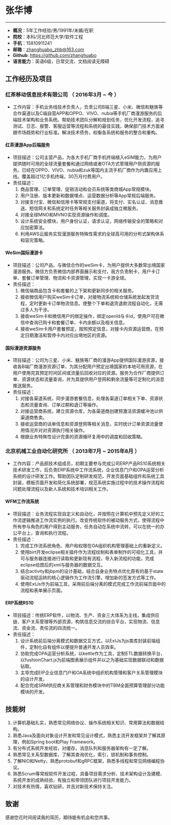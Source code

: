# 张华博
---
 - **概况**：5年工作经验/男/1991年/未婚/在职
 - **院校**：本科/河北师范大学/软件工程 
 - **手机**：15810911241
 - **邮箱**：zhanghuabo_zhb@163.com 
 - **Github**: https://github.com/zhanghuabo
 - **语言能力**：英语6级，日常交流、文档阅读无障碍 

## 工作经历及项目

### 红茶移动信息技术有限公司 （ 2016年3月 ~ 今 ）

- 工作内容：手机业务线技术负责人，负责公司B端三星、小米、微信和魅族等合作渠道以及C端自营APP和OPPO、VIVO、nubia等手机厂商漫游服务的后端技术架构和业务系统。帮助技术团队分解和规划任务，优化开发流程，追寻测试、日志、报警、客服运营等流程和系统的最佳实践，确保部门技术方面紧跟市场趋势和行业标准。解决技术债务，权衡各系统和服务的整合和重构。

#### 红茶漫游App后端服务 
- 项目描述：公司主营产品，为各大手机厂商手机终端植入eSIM能力，为用户提供随时可用的全球流量套餐和通过网络或者OTA方式管理用户侧资源的服务。已经在OPPO、VIVO、nubia和zuk等国内主流手机厂商作为内置应用上线。覆盖超过1亿手机终端，30万月付费用户。
- 责任描述：
    1. 商品管理、订单管理、促销活动和会员系统等类商城App常规模块。
    2. 用户注册、版本更新和数据埋点、运营数据分析等App常规后端服务。
    3. 对接支付宝、微信和信用卡等常规支付渠道，将支付、实名认证、消息推送、短信网关和系统定时任务等相关服务封装成独立微服务。
    4. 对接全球MNO和MVNO实现资源操作和调度。
    5. 设计系统安全模块，用户身份认证，请求认证，网络传输安全的策略和对应加密算法。
    6. 利用AWS云服务实现漫游服务特殊性需求的全球高可用的分布式架构体系和容灾策略。

#### WeSim国际漫游卡
- 项目描述：公司产品，与微信合作的weSim卡，为用户提供大多数常出境国家漫游服务。微信方负责微信内部界面展示和支付，我方负责制卡，用户卡订单、套餐订单管理、物流和卡资源管理，实现一卡游全球。
- 责任描述：
    1. 微信端商品包含卡和套餐的上下架和更新同步的相关服务。
    2. 接收微信用户购买weSim卡订单，对接物流系统和仓储系统发起发货流程，定时更新卡订单物流信息。使整个下单和退货退款流程自动化，无需过多人为干涉。
    3. 接收weSim卡和微信用户的绑定操作，绑定openId与卡id，使用户可在微信中查询已购卡和套餐订单、卡内余额以及相关信息。
    4. 接收weSim卡用户套餐预定，按照预定信息，对接卡内资源运营商，在预定日期激活和暂停卡内对应出境地区的资源。

#### 国际漫游资源服务
- 项目描述：公司为三星、小米、魅族等厂商的漫游App提供国际漫游资源，接收各B端厂商漫游资源订单，为其分配用户预定出境国家的本地可用资源，在用户使用完其预定时间区间或流量后回收对应的资源。服务为合作厂商提供订单、资源状态和流量查询，并为其提供用户登网和剩余流量等可定制化的消息推送服务。
- 责任描述：
    1. 对接各渠道系统，同步漫游套餐信息，处理各渠道订单相关下单、资源状态和流量查询、订单过期和退订等操作。
    2. 对接运营商系统，建立资源仓库，为各渠道商创建预激活资源缓冲池以供渠道商售卖。
    3. 接收运营商的话单信息和资源登网等相关消息，实时统计订单资源流量使用情况并对对资源执行相关操作。
    4. 根据业务特殊性设计完善的资源循环复用中的调度和回收策略。

 
### 北京机械工业自动化研究所 （ 2013年7月 ~ 2015年8月 ）
- 工作内容：产品部技术组成员，初期主要参与完成公司ERP产品RS10系统相关技术研发工作，后负责ERP系统中工作流系统，企业信息门户和OPA运营分析系统的设计研发工作。帮助团队定制研发规范，开发页面基础组件和系统工具封装，模板页面开发和简化系统部署，规范系统实施过程中的技术操作流程和问题处理流程以及新人系统和技术培训相关工作。

#### WFM工作流系统
- 项目描述：业务流程实现自定义和自动化，并按照在计算机中预先定义好的工作流逻辑推进工作流实例的执行。改变传统软件的被动服务方式，使得流程中所有参与角色的用户得到主动服务，任务自动在系统中流转，可以在统一的办公平台上，查询和执行流程。
- 责任描述：
    1. 完成工作流系统角色、用户和权限在OA组织机构管理基础上的重新定义。
    2. 使用birt开发eclipse相关插件作为流程绘制和表单制作的可视化工具，并可与服务器连接进行读取和更新现有流程，导入新流程的功能，完成eclipse绘图后的xml与服务器的数据交互。
    3. 结合activity和jbpm的设计基础，结合自身业务特点优化原有的基于state驱动流程运转的核心逻辑作为工作流引擎，增加新的签发方式等工作。
    4. 使用ExtJs作为前端工具，采用前后端分离的模式完成工作流前端页面中的流程和表单展示页面。

#### ERP系统RS10 
- 项目描述：传统ERP软件，以物流、生产、资金三大体系为主线，集成供应链、客户关系管理等外部资源，构筑信息交流的综合平台，实现物流、信息流、资金流、责任流的四流统一。
- 责任描述：
	1. 设计系统前后端分离模式和数据交互方式，以ExtJs为js类库封装前端组件，定制化自有组件以便提升普通开发人员效率。
	2. 协助完成OPA运营分析系统，以kettle作为工具，定制ETL数据转换平台，以fushionChart.js为前端图表展示组件并以之为基础实现数据联动和数据钻取。
	3. 主导完成EIP企业信息门户和OA系统中组织机构管理和客户关系管理模块的设计开发。
	4. 配合完成SRM供应商关系管理和财务模块中的TBM全面预算管理部分功能模块的开发。


## 技能树
1. 计算机基础扎实，熟悉常见网络协议、操作系统相关知识、常用算法和数据结构。
1. 熟悉Java及面向对象设计开发和常见设计模式，熟悉主流开发框架并了解其原理，例如Spring boot和Play Framework。
2. 有分布式系统开发经验，对缓存，消息队列和服务器架构有一定了解。
3. 熟悉常见关系型数据库，了解其查询优化，索引，锁机制和事务控制。
4. 了解NIO和Netty，熟悉protobuf和gRPC框架，熟悉多线程和常见网络编程协议。
6. 熟悉Scrum等常规软件开发过程，具备项目需求分析、技术架构设计及建模、系统开发的成熟经验，有独立和带领团队进行项目开发能力。
7. 对技术有热情，喜欢钻研，并且对新技术保持关注。


## 致谢
感谢您花时间阅读我的简历，期待能有机会和您共事。
